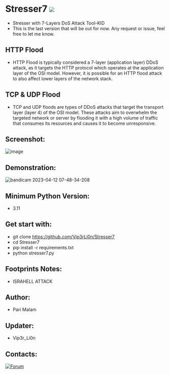 # Stresser7 ![](https://img.shields.io/badge/Version-4.5-brightgreen.svg)
- Stresser with 7-Layers DoS Attack Tool-KID
- This is the last version that will be out for now. Any request or issue, feel free to let me know.

## HTTP Flood
- HTTP Flood is typically considered a 7-layer (application layer) DDoS attack,
as it targets the HTTP protocol which operates at the application layer of the OSI model.
However, it is possible for an HTTP flood attack to also affect lower layers of the network stack.
## TCP & UDP Flood
- TCP and UDP floods are types of DDoS attacks that target the transport layer (layer 4) of the OSI model. These attacks aim to overwhelm the targeted network or server by flooding it with a high volume of traffic that consumes its resources and causes it to become unresponsive.
## Screenshot:
![image](https://github.com/Vip3rLi0n/Stresser7/assets/21289340/9d454724-5d52-4298-a215-c61bf2608a23)
## Demonstration:
![bandicam 2023-04-12 07-48-34-208](https://user-images.githubusercontent.com/25004320/231313048-788b71b6-f399-4306-bde7-85f96d0e24af.gif)
## Minimum Python Version:
- 3.11
## Get start with:
- git clone https://github.com/Vip3rLi0n/Stresser7
- cd Stresser7
- pip install -r requirements.txt
- python stresser7.py
## Footprints Notes:
-  ISRAHELL ATTACK
## Author:
- Pari Malam
## Updater:
- Vip3r_Li0n
## Contacts:
[![Forum](https://img.shields.io/badge/-Forum-red)](https://dragonforce.io)
